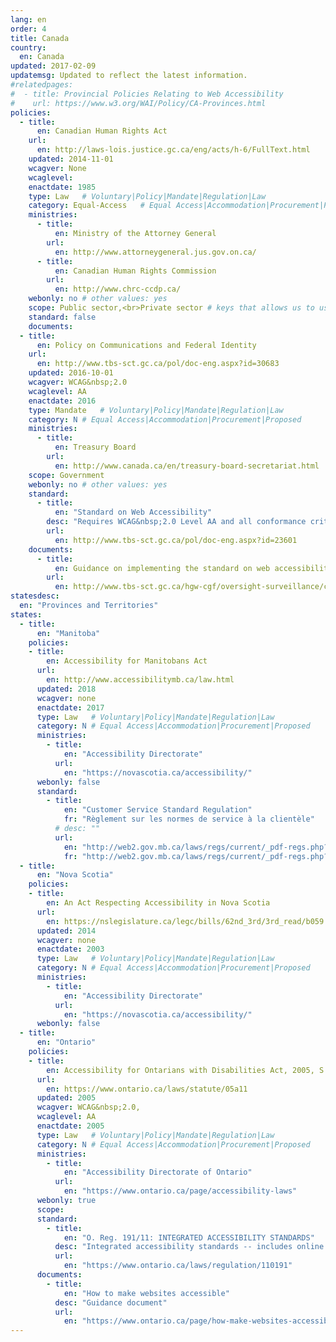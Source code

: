 ```yaml
---
lang: en
order: 4
title: Canada
country:
  en: Canada
updated: 2017-02-09
updatemsg: Updated to reflect the latest information.
#relatedpages:
#  - title: Provincial Policies Relating to Web Accessibility
#    url: https://www.w3.org/WAI/Policy/CA-Provinces.html
policies:
  - title:
      en: Canadian Human Rights Act
    url:
      en: http://laws-lois.justice.gc.ca/eng/acts/h-6/FullText.html
    updated: 2014-11-01
    wcagver: None
    wcaglevel:
    enactdate: 1985
    type: Law   # Voluntary|Policy|Mandate|Regulation|Law
    category: Equal-Access   # Equal Access|Accommodation|Procurement|Proposed
    ministries:
      - title:
          en: Ministry of the Attorney General
        url:
          en: http://www.attorneygeneral.jus.gov.on.ca/
      - title:
          en: Canadian Human Rights Commission
        url:
          en: http://www.chrc-ccdp.ca/
    webonly: no # other values: yes
    scope: Public sector,<br>Private sector # keys that allows us to use any combination
    standard: false
    documents:
  - title:
      en: Policy on Communications and Federal Identity
    url:
      en: http://www.tbs-sct.gc.ca/pol/doc-eng.aspx?id=30683
    updated: 2016-10-01
    wcagver: WCAG&nbsp;2.0
    wcaglevel: AA
    enactdate: 2016
    type: Mandate   # Voluntary|Policy|Mandate|Regulation|Law
    category: N # Equal Access|Accommodation|Procurement|Proposed
    ministries:
      - title:
          en: Treasury Board
        url:
          en: http://www.canada.ca/en/treasury-board-secretariat.html
    scope: Government
    webonly: no # other values: yes
    standard:
      - title:
          en: "Standard on Web Accessibility"
        desc: "Requires WCAG&nbsp;2.0 Level AA and all conformance criteria. Exceptions: Text alternatives for complex maps under 1.1.1 Non-text content, 1.2.4 Captions (Live), and 1.2.5 Audio Description for pre-recorded video unrelated to health and safety."
        url:
          en: http://www.tbs-sct.gc.ca/pol/doc-eng.aspx?id=23601
    documents:
      - title:
          en: Guidance on implementing the standard on web accessibility
        url:
          en: http://www.tbs-sct.gc.ca/hgw-cgf/oversight-surveillance/communications/ws-nw/wa-aw-guid-eng.asp
statesdesc:
  en: "Provinces and Territories"
states:
  - title:
      en: "Manitoba"
    policies:
    - title:
        en: Accessibility for Manitobans Act
      url:
        en: http://www.accessibilitymb.ca/law.html
      updated: 2018
      wcagver: none
      enactdate: 2017
      type: Law   # Voluntary|Policy|Mandate|Regulation|Law
      category: N # Equal Access|Accommodation|Procurement|Proposed
      ministries:
        - title:
            en: "Accessibility Directorate"
          url:
            en: "https://novascotia.ca/accessibility/"
      webonly: false
      standard:
        - title:
            en: "Customer Service Standard Regulation"
            fr: "Règlement sur les normes de service à la clientèle"
          # desc: ""
          url:
            en: "http://web2.gov.mb.ca/laws/regs/current/_pdf-regs.php?reg=171/2015"
            fr: "http://web2.gov.mb.ca/laws/regs/current/_pdf-regs.php?reg=171/2015"
  - title:
      en: "Nova Scotia"
    policies:
    - title:
        en: An Act Respecting Accessibility in Nova Scotia
      url:
        en: https://nslegislature.ca/legc/bills/62nd_3rd/3rd_read/b059.htm
      updated: 2014
      wcagver: none
      enactdate: 2003
      type: Law   # Voluntary|Policy|Mandate|Regulation|Law
      category: N # Equal Access|Accommodation|Procurement|Proposed
      ministries:
        - title:
            en: "Accessibility Directorate"
          url:
            en: "https://novascotia.ca/accessibility/"
      webonly: false
  - title:
      en: "Ontario"
    policies:
    - title:
        en: Accessibility for Ontarians with Disabilities Act, 2005, S.O. 2005, c. 11
      url:
        en: https://www.ontario.ca/laws/statute/05a11
      updated: 2005
      wcagver: WCAG&nbsp;2.0,
      wcaglevel: AA
      enactdate: 2005
      type: Law   # Voluntary|Policy|Mandate|Regulation|Law
      category: N # Equal Access|Accommodation|Procurement|Proposed
      ministries:
        - title:
            en: "Accessibility Directorate of Ontario"
          url:
            en: "https://www.ontario.ca/page/accessibility-laws"
      webonly: true
      scope:
      standard:
        - title:
            en: "O. Reg. 191/11: INTEGRATED ACCESSIBILITY STANDARDS"
          desc: "Integrated accessibility standards -- includes online and real-world accessibility requirements"
          url:
            en: "https://www.ontario.ca/laws/regulation/110191"
      documents:
        - title:
            en: "How to make websites accessible"
          desc: "Guidance document"
          url:
            en: "https://www.ontario.ca/page/how-make-websites-accessible"
---
```


